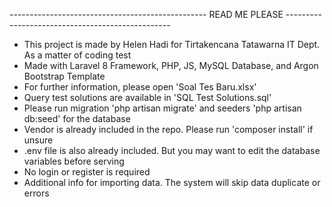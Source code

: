 ------------------------------------------------- READ ME PLEASE -------------------------------------------------

- This project is made by Helen Hadi for Tirtakencana Tatawarna IT Dept. As a matter of coding test
- Made with Laravel 8 Framework, PHP, JS, MySQL Database, and Argon Bootstrap Template
- For further information, please open 'Soal Tes Baru.xlsx'
- Query test solutions are available in 'SQL Test Solutions.sql'
- Please run migration 'php artisan migrate' and seeders 'php artisan db:seed' for the database
- Vendor is already included in the repo. Please run 'composer install' if unsure
- .env file is also already included. But you may want to edit the database variables before serving
- No login or register is required
- Additional info for importing data. The system will skip data duplicate or errors
